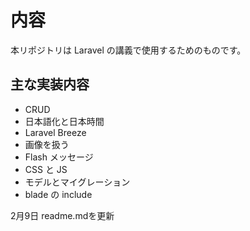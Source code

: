 # 内容

本リポジトリは Laravel の講義で使用するためのものです。

## 主な実装内容

-   CRUD
-   日本語化と日本時間
-   Laravel Breeze
-   画像を扱う
-   Flash メッセージ
-   CSS と JS
-   モデルとマイグレーション
-   blade の include




2月9日
readme.mdを更新